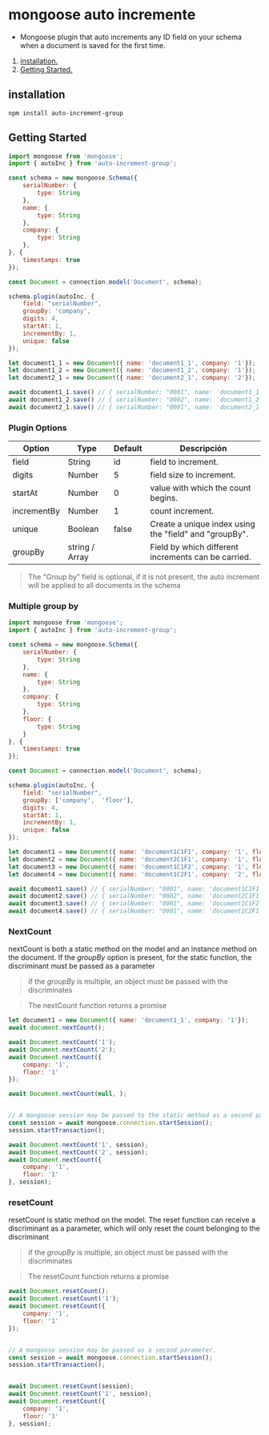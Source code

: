 # mongoose auto incremente

- Mongoose plugin that auto increments any ID field on your schema when a document is saved for the first time.

1. [installation.](#id1)
2. [Getting Started.](#id2)

## installation <a name="id1"></a>

```
npm install auto-increment-group
```

## Getting Started <a name="id2"></a>

```javascript
import mongoose from 'mongoose';
import { autoInc } from 'auto-increment-group';

const schema = new mongoose.Schema({
    serialNumber: {
        type: String
    },
    name: {
        type: String
    },
    company: {
        type: String
    },
}, {
    timestamps: true
});

const Document = connection.model('Document', schema);

schema.plugin(autoInc, {
    field: "serialNumber",
    groupBy: 'company',
    digits: 4,
    startAt: 1,
    incrementBy: 1,
    unique: false
});

let document1_1 = new Document({ name: 'document1_1', company: '1'});
let document1_2 = new Document({ name: 'document1_2', company: '1'});
let document2_1 = new Document({ name: 'document2_1', company: '2'});

await document1_1.save() // { serialNumber: "0001", name: 'document1_1', company: '1' }
await document1_2.save() // { serialNumber: "0002", name: 'document1_2', company: '1' }
await document2_1.save() // { serialNumber: "0001", name: 'document2_1', company: '2' }

```

### Plugin Options

| Option      | Type           | Default | Descripción                                            | 
|-------------|----------------|---------|--------------------------------------------------------|
| field       | String         | id      | field to increment.                                    |
| digits      | Number         | 5       | field size to increment.                               |
| startAt     | Number         | 0       | value with which the count begins.                     |
| incrementBy | Number         | 1       | count increment.                                       |
| unique      | Boolean        | false   | Create a unique index using the "field" and "groupBy". |
| groupBy     | string / Array |         | Field by which different increments can be carried.    |

> The "Group by" field is optional, if it is not present, the auto increment will be applied to all documents in the schema

### Multiple group by

```javascript
import mongoose from 'mongoose';
import { autoInc } from 'auto-increment-group';

const schema = new mongoose.Schema({
    serialNumber: {
        type: String
    },
    name: {
        type: String
    },
    company: {
        type: String
    },
    floor: {
        type: String
    }
}, {
    timestamps: true
});

const Document = connection.model('Document', schema);

schema.plugin(autoInc, {
    field: "serialNumber",
    groupBy: ['company',  'floor'],
    digits: 4,
    startAt: 1,
    incrementBy: 1,
    unique: false
});

let document1 = new Document({ name: 'document1C1F1', company: '1', floor: '1'});
let document2 = new Document({ name: 'document2C1F1', company: '1', floor: '1'});
let document3 = new Document({ name: 'document1C1F2', company: '1', floor: '2'});
let document4 = new Document({ name: 'document1C2F1', company: '2', floor: '1'});

await document1.save() // { serialNumber: "0001", name: 'document1C1F1', company: '1', floor: '1' }
await document2.save() // { serialNumber: "0002", name: 'document2C1F1', company: '1', floor: '1' }
await document3.save() // { serialNumber: "0001", name: 'document1C1F2', company: '2', floor: '2' }
await document4.save() // { serialNumber: "0001", name: 'document1C2F1', company: '2', floor: '1' }

```

### NextCount

nextCount is both a static method on the model and an instance method on the document.
If the _groupBy_ option is present, for the static function, the discriminant must be passed as a parameter
> if the _groupBy_ is multiple, an object must be passed with the discriminates

> The nextCount function returns a promise 

```javascript
let document1 = new Document({ name: 'document1_1', company: '1'});
await document.nextCount();

await Document.nextCount('1');
await Document.nextCount('2');
await Document.nextCount({
    company: '1', 
    floor: '1'
});

await Document.nextCount(null, );


// A mongoose session may be passed to the static method as a second parameter.
const session = await mongoose.connection.startSession();
session.startTransaction();

await Document.nextCount('1', session);
await Document.nextCount('2', session);
await Document.nextCount({
    company: '1', 
    floor: '1'
}, session);
```

### resetCount

resetCount is static method on the model.
The reset function can receive a discriminant as a parameter, which will only reset the count belonging to the discriminant

> if the _groupBy_ is multiple, an object must be passed with the discriminates

> The resetCount function returns a promise

```javascript
await Document.resetCount();
await Document.resetCount('1');
await Document.resetCount({
    company: '1',
    floor: '1'
});


// A mongoose session may be passed as a second parameter.
const session = await mongoose.connection.startSession();
session.startTransaction();


await Document.resetCount(session);
await Document.resetCount('1', session);
await Document.resetCount({
    company: '1',
    floor: '1'
}, session);
```

